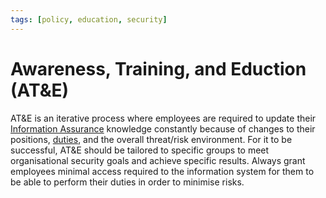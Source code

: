 ```yaml
---
tags: [policy, education, security]
---
```


# Awareness, Training, and Eduction (AT&E)

AT&E is an iterative process where employees are required to update their
[Information Assurance](202408141942.md) knowledge constantly because of changes
to their positions, [duties](202408262322.md), and the overall threat/risk
environment. For it to be successful, AT&E should be tailored to specific groups
to meet organisational security goals and achieve specific results. Always grant
employees minimal access required to the information system for them to be able
to perform their duties in order to minimise risks.
